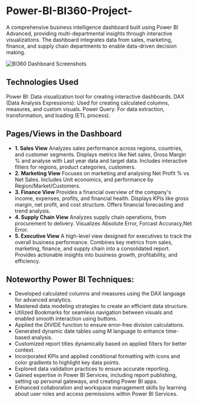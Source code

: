 # Power-BI-BI360-Project-
A comprehensive business intelligence dashboard built using Power BI Advanced, providing multi-departmental insights through interactive visualizations. The dashboard integrates data from sales, marketing, finance, and supply chain departments to enable data-driven decision making.

![BI360 Dashboard Screenshots](Dashboard/Screenshots/)

## Technologies Used
Power BI: Data visualization tool for creating interactive dashboards.
DAX (Data Analysis Expressions): Used for creating calculated columns, measures, and custom visuals.
Power Query: For data extraction, transformation, and loading (ETL process).
## Pages/Views in the Dashboard
- **1. Sales View**
Analyzes sales performance across regions, countries, and customer segments.
Displays metrics like Net sales, Gross Margin % and analyse with Last year data and target data.
Includes interactive filters for regions, product categories, customers.
- **2. Marketing View**
Focuses on marketing and analysing Net Profit % vs Net Sales.
Includes Unit economics, and performance by Region/Market/Customers.
- **3. Finance View**
Provides a financial overview of the company's income, expenses, profits, and financial health.
Displays KPIs like gross margin, net profit, and cost structure.
Offers financial forecasting and trend analysis.
- **4. Supply Chain View**
Analyzes supply chain operations, from procurement to delivery.
Visualizes Absolute Error, Forcast Accuracy,Net Error.
- **5. Executive View**
A high-level view designed for executives to track the overall business performance.
Combines key metrics from sales, marketing, finance, and supply chain into a consolidated report.
Provides actionable insights into business growth, profitability, and efficiency.
## Noteworthy Power BI Techniques:
- Developed calculated columns and measures using the DAX language for advanced analytics.
- Mastered data modeling strategies to create an efficient data structure.
- Utilized Bookmarks for seamless navigation between visuals and enabled smooth interaction using buttons.
- Applied the DIVIDE function to ensure error-free division calculations.
- Generated dynamic date tables using M language to enhance time-based analysis.
- Customized report titles dynamically based on applied filters for better context.
- Incorporated KPIs and applied conditional formatting with icons and color gradients to highlight key data points.
- Explored data validation practices to ensure accurate reporting.
- Gained expertise in Power BI Services, including report publishing, setting up personal gateways, and creating Power BI apps.
- Enhanced collaboration and workspace management skills by learning about user roles and access permissions within Power BI Services.


